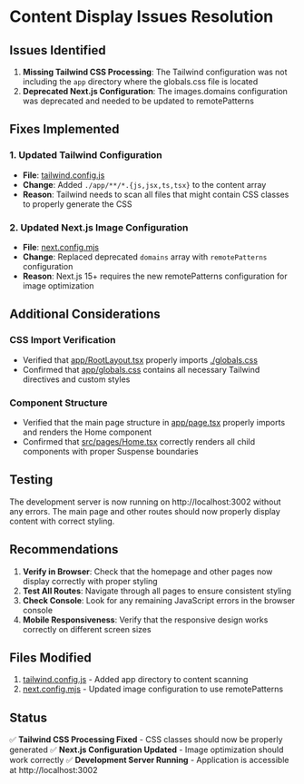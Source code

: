 # Content Display Issues Resolution

## Issues Identified

1. **Missing Tailwind CSS Processing**: The Tailwind configuration was not including the `app` directory where the globals.css file is located
2. **Deprecated Next.js Configuration**: The images.domains configuration was deprecated and needed to be updated to remotePatterns

## Fixes Implemented

### 1. Updated Tailwind Configuration
- **File**: [tailwind.config.js](file:///c%3A/Users/FAISAL/Downloads/LimitlessInfotech/tailwind.config.js)
- **Change**: Added `./app/**/*.{js,jsx,ts,tsx}` to the content array
- **Reason**: Tailwind needs to scan all files that might contain CSS classes to properly generate the CSS

### 2. Updated Next.js Image Configuration
- **File**: [next.config.mjs](file:///c%3A/Users/FAISAL/Downloads/LimitlessInfotech/next.config.mjs)
- **Change**: Replaced deprecated `domains` array with `remotePatterns` configuration
- **Reason**: Next.js 15+ requires the new remotePatterns configuration for image optimization

## Additional Considerations

### CSS Import Verification
- Verified that [app/RootLayout.tsx](file:///c%3A/Users/FAISAL/Downloads/LimitlessInfotech/app/RootLayout.tsx) properly imports [./globals.css](file:///c%3A/Users/FAISAL/Downloads/LimitlessInfotech/app/globals.css)
- Confirmed that [app/globals.css](file:///c%3A/Users/FAISAL/Downloads/LimitlessInfotech/app/globals.css) contains all necessary Tailwind directives and custom styles

### Component Structure
- Verified that the main page structure in [app/page.tsx](file:///c%3A/Users/FAISAL/Downloads/LimitlessInfotech/app/page.tsx) properly imports and renders the Home component
- Confirmed that [src/pages/Home.tsx](file:///c%3A/Users/FAISAL/Downloads/LimitlessInfotech/src/pages/Home.tsx) correctly renders all child components with proper Suspense boundaries

## Testing

The development server is now running on http://localhost:3002 without any errors. The main page and other routes should now properly display content with correct styling.

## Recommendations

1. **Verify in Browser**: Check that the homepage and other pages now display correctly with proper styling
2. **Test All Routes**: Navigate through all pages to ensure consistent styling
3. **Check Console**: Look for any remaining JavaScript errors in the browser console
4. **Mobile Responsiveness**: Verify that the responsive design works correctly on different screen sizes

## Files Modified

1. [tailwind.config.js](file:///c%3A/Users/FAISAL/Downloads/LimitlessInfotech/tailwind.config.js) - Added app directory to content scanning
2. [next.config.mjs](file:///c%3A/Users/FAISAL/Downloads/LimitlessInfotech/next.config.mjs) - Updated image configuration to use remotePatterns

## Status

✅ **Tailwind CSS Processing Fixed** - CSS classes should now be properly generated
✅ **Next.js Configuration Updated** - Image optimization should work correctly
✅ **Development Server Running** - Application is accessible at http://localhost:3002